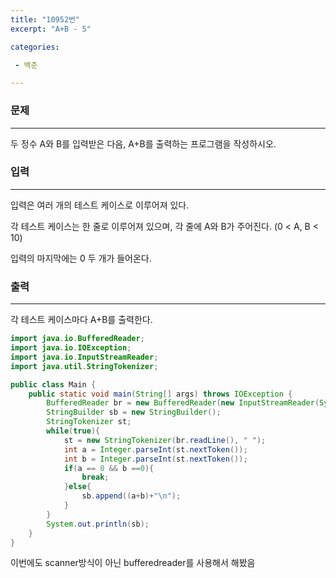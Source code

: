 ```yaml
---
title: "10952번"
excerpt: "A+B - 5"

categories:

 - 백준 

---
```


### 문제

---

두 정수 A와 B를 입력받은 다음, A+B를 출력하는 프로그램을 작성하시오.



### 입력

---

입력은 여러 개의 테스트 케이스로 이루어져 있다.

각 테스트 케이스는 한 줄로 이루어져 있으며, 각 줄에 A와 B가 주어진다. (0 < A, B < 10)

입력의 마지막에는 0 두 개가 들어온다.



### 출력

---

각 테스트 케이스마다 A+B를 출력한다.



```java
import java.io.BufferedReader;
import java.io.IOException;
import java.io.InputStreamReader;
import java.util.StringTokenizer;

public class Main {
    public static void main(String[] args) throws IOException {
        BufferedReader br = new BufferedReader(new InputStreamReader(System.in));
        StringBuilder sb = new StringBuilder();
        StringTokenizer st;
        while(true){
            st = new StringTokenizer(br.readLine(), " ");
            int a = Integer.parseInt(st.nextToken());
            int b = Integer.parseInt(st.nextToken());
            if(a == 0 && b ==0){
                break;
            }else{
                sb.append((a+b)+"\n");
            }
        }
        System.out.println(sb);
    }
}
```

이번에도 scanner방식이 아닌 bufferedreader를 사용해서 해봤음